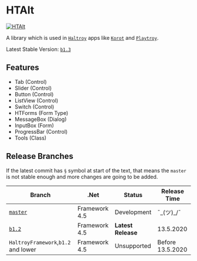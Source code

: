 # HTAlt
[![HTAlt](https://img.shields.io/nuget/v/HTAlt.svg?style=flat&label=Nuget)](https://www.nuget.org/packages/HTAlt/)

A library which is used in [`Haltroy`](http://haltroy.com) apps like [`Korot`](https://github.com/haltroy/korot) and [`Playtroy`](https://github.com/haltroy/Playtroy).

Latest Stable Version: [`b1.3`](https://github.com/Haltroy/HTAlt/releases/tag/b1.3)

## Features
 - Tab (Control)
 - Slider (Control)
 - Button (Control)
 - ListView (Control)
 - Switch (Control)
 - HTForms (Form Type)
 - MessageBox (Dialog)
 - InputBox (Form)
 - ProgressBar (Control)
 - Tools (Class)

 ## Release Branches

 If the latest commit has `§` symbol at start of the text, that means the `master` is not stable enough and more changes are going to be added.

| Branch                                                               | .Net | Status | Release Time |
|----------------------------------------------------------------------|------|----------|-------------------|
| [`master`](https://github.com/haltroy/htalt)              | Framework 4.5 | Development | ¯\_(ツ)_/¯ |
| [`b1.2`](https://github.com/haltroy/htalt/tree/b1.2) | Framework 4.5 | **Latest Release** | 13.5.2020 |
| `HaltroyFramework`,`b1.2` and lower | Framework 4.5 | Unsupported | Before 13.5.2020 |
